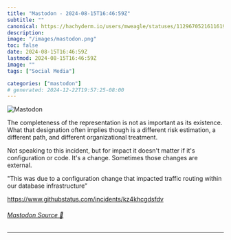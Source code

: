 ```yaml
---
title: "Mastodon - 2024-08-15T16:46:59Z"
subtitle: ""
canonical: https://hachyderm.io/users/mweagle/statuses/112967052161161917
description:
image: "/images/mastodon.png"
toc: false
date: 2024-08-15T16:46:59Z
lastmod: 2024-08-15T16:46:59Z
image: ""
tags: ["Social Media"]

categories: ["mastodon"]
# generated: 2024-12-22T19:57:25-08:00
---
```

![Mastodon](/images/mastodon.png)

<p>The completeness of the representation is not as important as its existence. What that designation often implies though is a different risk estimation, a different path, and different organizational treatment. </p><p>Not speaking to this incident, but for impact it doesn&#39;t matter if it&#39;s configuration or code. It&#39;s a change. Sometimes those changes are external.</p><p>&quot;This was due to a configuration change that impacted traffic routing within our database infrastructure”</p><p><a href="https://www.githubstatus.com/incidents/kz4khcgdsfdv" target="_blank" rel="nofollow noopener noreferrer" translate="no"><span class="invisible">https://www.</span><span class="ellipsis">githubstatus.com/incidents/kz4</span><span class="invisible">khcgdsfdv</span></a></p>


###### [Mastodon Source 🐘](https://hachyderm.io/@mweagle/112967052161161917)

___
